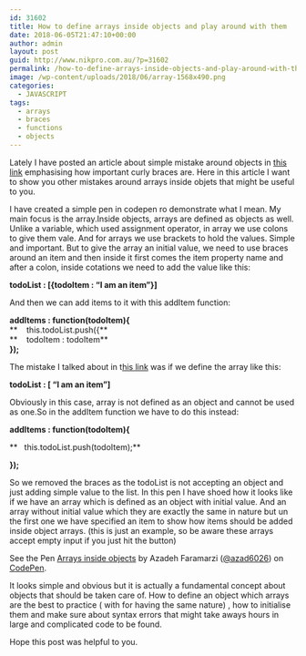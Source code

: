 ```yaml
---
id: 31602
title: How to define arrays inside objects and play around with them
date: 2018-06-05T21:47:10+00:00
author: admin
layout: post
guid: http://www.nikpro.com.au/?p=31602
permalink: /how-to-define-arrays-inside-objects-and-play-around-with-them/
image: /wp-content/uploads/2018/06/array-1568x490.png
categories:
  - JAVASCRIPT
tags:
  - arrays
  - braces
  - functions
  - objects
---
```

Lately I have posted an article about simple mistake around objects in [this link](http://www.nikpro.com.au/be-aware-when-playing-around-inside-objects-a-simple-example-explained/) emphasising how important curly braces are. Here in this article I want to show you other mistakes around arrays inside objets that might be useful to you.

I have created a simple pen in codepen ro demonstrate what I mean. My main focus is the array.Inside objects, arrays are defined as objects as well. Unlike a variable, which used assignment operator, in array we use colons to give them vale. And for arrays we use brackets to hold the values. Simple and important. But to give the array an initial value, we need to use braces around an item and then inside it first comes the item property name and after a colon, inside cotations we need to add the value like this:

**todoList : [{todoItem : &#8220;I am an item&#8221;}]**

And then we can add items to it with this addItem function:

**addItems : function(todoItem){**  
**    this.todoList.push({**  
**    todoItem : todoItem**  
**});**

The mistake I talked about in t[his link](http://www.nikpro.com.au/be-aware-when-playing-around-inside-objects-a-simple-example-explained/) was if we define the array like this:

**todoList : [ &#8220;I am an item&#8221;]**

Obviously in this case, array is not defined as an object and cannot be used as one.So in the addItem function we have to do this instead:

**addItems : function(todoItem){**

**   this.todoList.push(todoItem);**

**});**

<p data-height="265" data-theme-id="0" data-slug-hash="gKrjKr" data-default-tab="html,result" data-user="azad6026" data-embed-version="2" data-pen-title="Arrays inside objects">
  So we removed the braces as the todoList is not accepting an object and just adding simple value to the list. In this pen I have shoed how it looks like if we have an array which is defined as an object with initial value. And an array without initial value which they are exactly the same in nature but un the first one we have specified an item to show how items should be added inside object arrays. (this is just an example, so be aware these arrays accept empty input if you just hit the button)
</p>

<p class="codepen" data-height="438" data-theme-id="0" data-slug-hash="gKrjKr" data-default-tab="html,result" data-user="azad6026" data-embed-version="2" data-pen-title="Arrays inside objects">
  See the Pen <a href="https://codepen.io/azad6026/pen/gKrjKr/">Arrays inside objects</a> by Azadeh Faramarzi (<a href="https://codepen.io/azad6026">@azad6026</a>) on <a href="https://codepen.io">CodePen</a>.
</p>



It looks simple and obvious but it is actually a fundamental concept about objects that should be taken care of. How to define an object which arrays are the best to practice ( with for having the same nature) , how to initialise them and make sure about syntax errors that might take aways hours in large and complicated code to be found.

Hope this post was helpful to you.